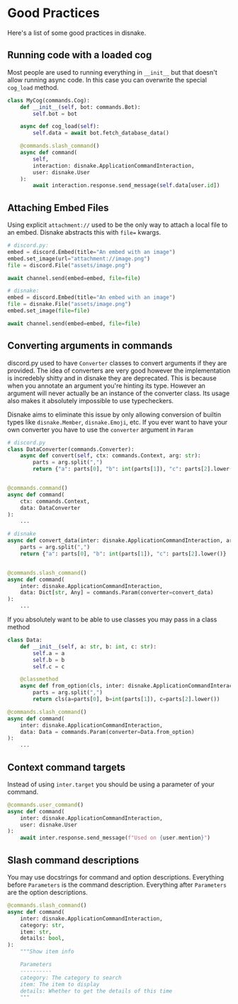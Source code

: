 # Good Practices

Here's a list of some good practices in disnake.

## Running code with a loaded cog

Most people are used to running everything in `__init__` but that doesn't allow running async code. In this case you can overwrite the special `cog_load` method. 

```py
class MyCog(commands.Cog):
    def __init__(self, bot: commands.Bot):
        self.bot = bot

    async def cog_load(self):
        self.data = await bot.fetch_database_data()

    @commands.slash_command()
    async def command(
        self, 
        interaction: disnake.ApplicationCommandInteraction,
        user: disnake.User
    ):
        await interaction.response.send_message(self.data[user.id])
```

## Attaching Embed Files

Using explicit `attachment://` used to be the only way to attach a local file to an embed. Disnake abstracts this with `file=` kwargs.

```py
# discord.py:
embed = discord.Embed(title="An embed with an image")
embed.set_image(url="attachment://image.png")
file = discord.File("assets/image.png")

await channel.send(embed=embed, file=file)
```

```py
# disnake:
embed = discord.Embed(title="An embed with an image")
file = disnake.File("assets/image.png")
embed.set_image(file=file)

await channel.send(embed=embed, file=file)
```

## Converting arguments in commands

discord.py used to have `Converter` classes to convert arguments if they are provided. The idea of converters are very good however the implementation is incredebly shitty and in disnake they are deprecated. This is because when you annotate an argument you're hinting its type. However an argument will never actually be an instance of the converter class. Its usage also makes it absolutely impossible to use typecheckers.

Disnake aims to eliminate this issue by only allowing conversion of builtin types like `disnake.Member`, `disnake.Emoji`, etc. If you ever want to have your own converter you have to use the `converter` argument in `Param`

```py
# discord.py
class DataConverter(commands.Converter):
    async def convert(self, ctx: commands.Context, arg: str):
        parts = arg.split(",")
        return {"a": parts[0], "b": int(parts[1]), "c": parts[2].lower()}


@commands.command()
async def command(
    ctx: commands.Context,
    data: DataConverter
):
    ...
```

```py
# disnake
async def convert_data(inter: disnake.ApplicationCommandInteraction, arg: str):
    parts = arg.split(",")
    return {"a": parts[0], "b": int(parts[1]), "c": parts[2].lower()}


@commands.slash_command()
async def command(
    inter: disnake.ApplicationCommandInteraction,
    data: Dict[str, Any] = commands.Param(converter=convert_data)
):
    ...
```

If you absolutely want to be able to use classes you may pass in a class method
```py
class Data:
    def __init__(self, a: str, b: int, c: str):
        self.a = a
        self.b = b
        self.c = c

    @classmethod
    async def from_option(cls, inter: disnake.ApplicationCommandInteraction, arg: str)
        parts = arg.split(",")
        return cls(a=parts[0], b=int(parts[1]), c=parts[2].lower())

@commands.slash_command()
async def command(
    inter: disnake.ApplicationCommandInteraction,
    data: Data = commands.Param(converter=Data.from_option)
):
    ...
```

## Context command targets

Instead of using `inter.target` you should be using a parameter of your command.

```py
@commands.user_command()
async def command(
    inter: disnake.ApplicationCommandInteraction,
    user: disnake.User
):
    await inter.response.send_message(f"Used on {user.mention}")
```

## Slash command descriptions

You may use docstrings for command and option descriptions. Everything before `Parameters` is the command description. Everything after `Parameters` are the option descriptions.

```py
@commands.slash_command()
async def command(
    inter: disnake.ApplicationCommandInteraction,
    category: str,
    item: str,
    details: bool,
):
    """Show item info

    Parameters
    ----------
    category: The category to search
    item: The item to display
    details: Whether to get the details of this time
    """
```
